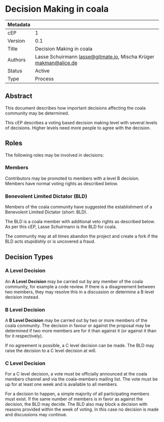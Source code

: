Decision Making in coala
========================

|Metadata|                                                                    |
|--------|--------------------------------------------------------------------|
|cEP     |1                                                                   |
|Version |0.1                                                                 |
|Title   |Decision Making in coala                                            |
|Authors |Lasse Schuirmann <lasse@gitmate.io>, Mischa Krüger <makman@alice.de>|
|Status  |Active                                                              |
|Type    |Process                                                             |

Abstract
--------

This document describes how important decisions affecting the coala community
may be determined.

This cEP describes a voting based decision making level with several levels
of decisions. Higher levels need more people to agree with the decision.

Roles
-----

The following roles may be involved in decisions:

### Members

Contributors may be promoted to members with a level B decision. Members have
normal voting rights as described below.

### Benevolent Limited Dictator (BLD)

Members of the coala community have suggested the establishment of a Benevolent
Limited Dictator (short: BLD).

The BLD is a coala member with additional veto rights as described below. As
per this cEP, Lasse Schuirmann is the BLD for coala.

The community may at all times abandon the project and create a fork if the BLD
acts stupidishly or is uncovered a fraud.

Decision Types
--------------

### A Level Decision

An **A Level Decision** may be carried out by any member of the coala
community, for example a code review. If there is a disagreement between two
members, they may resolve this in a discussion or determine a B level decision
instead.

### B Level Decision

A **B Level Decision** may be carried out by two or more members of the coala
community. The decision in favour or against the proposal may be determined if
two more members are for it than against it (or against it than for it
respectively).

If no agreement is possible, a C level decision can be made. The BLD may raise
the decision to a C level decision at will.

### C Level Decision

For a C level decision, a vote must be officially announced at the coala
members channel and via the coala-members mailing list. The vote must be up for
at least one week and is available to all members.

For a decision to happen, a simple majority of all participating members must
exist. If the same number of members is in favor as against the decision, the
BLD may decide. The BLD also may block a decision with reasons provided within
the week of voting. In this case no decision is made and discussions may
continue.
